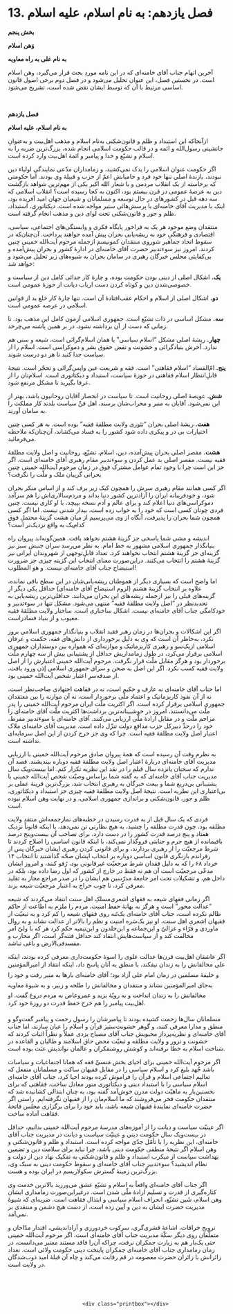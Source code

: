 # 13. فصل یازدهم: به نام اسلام، علیه اسلام

                            

**بخش پنجم**

**وَهن اسلام**

**به نام علی به راه معاویه**

آخرین اتهام جناب آقای خامنه‌ای که در این نامه موردِ بحث قرار می‌گیرد، وهن اسلام است. در نخستین فصل، این عنوان تحلیل می‌شود و در فصل دوم برخی اصول قانون اساسی مرتبط با آن که توسط ایشان نقض شده است، تشریح می‌شود.

 

**فصل یازدهم**

**به نام اسلام، علیه اسلام**

ازآنجاکه این استبداد و ظلم و قانون‌شکنی به‌نام اسلام و مذهب اهل‌بیت و به‌عنوانِ جانشینی رسول‌الله و ائمه و در قالب حکومت اسلامی انجام شده، بزرگ‌ترین ضربه را به اسلام و تشیّع و خدا و پیامبر و ائمۀ اهل‌بیت وارد کرده است.

اگر حکومت عنوان اسلامی را یدک نمی‌کشید، و زمامداران مدّعی نمایندگیِ اولیاء دین نبودند، بازندۀ اصلی تنها خود فرد و حامیانش اعمّ از حزب و قبیلۀ وی بودند. اما حکومتی که برخاسته از یک انقلاب مردمی و با شعار الله اکبر یکی از مهم‌ترین شواهد بازگشت دین به عرصۀ عمومی در قرن بیستم بود، اکنون به کجا رسیده است؟ انقلاب اسلامی که سه دهه قبل در کشورهای در حال توسعه و مسلمانان و شیعیان جهان امید آفریده بود، اینک با مدیریت آقای خامنه‌ای با پرسش‌هائی ستبر مواجه شده است. دیکتاتوری، استبداد، ظلم و جور و قانون‌شکنی تحت لوای دین و مذهب انجام گرفته است.

منتقدان وضع موجود هر یک به فراخور پایگاه فکری و وابستگی‌های اجتماعی، سیاسی، اقتصادی و فرهنگیِ خود به ریشه‌یابی بحران پیش آمده خواهند پرداخت. آن‌چنان‌که در سقوط اتحاد جماهیر شوروی منتقدان کمونیسم ازجمله مرحوم آیت‌الله خمینی چنین کردند. امروز نیز سوءتدبیر حضرت آقای خامنه‌ای در ادارۀ کشور و بحران پیش‌آمده و بی‌کفایتی مجلس خبرگان رهبری در سامان بحران به شیوه‌های زیر تحلیل می‌شود و خواهد شد:

**یک.** اشکال اصلی از دینی بودن حکومت بوده، و چارۀ کار جدائی کامل دین از سیاست و خصوصی‌شدن دین و کوتاه کردن دست ارباب دیانت از حوزۀ عمومی است.

**دو.** اشکال اصلی از اسلام و احکام عقب‌افتادۀ آن است. تنها چارۀ کار خلع ید از قوانین اسلامی در عرصه عمومی است.

**سه.** مشکل اساسی در ذات تشیّع است. جمهوری اسلامی آزمون کامل این مذهب بود. تا زمانی که دست از آن برداشته نشود، در بر همین پاشنه می‌چرخد.

**چهار.** ریشۀ اصلی مشکل “اسلام سیاسی” یا همان اسلام‌گرائی است، شیعه و سنی هم ندارد. آخرش بنیادگرائی و خشونت و نقض حقوق بشر و دموکراسی است. اسلام را از سیاست جدا کنید تا هر دو درست شوند.

**پنج.** امّ‌الفساد “اسلام فقاهتی” است. فقه و شریعت عین واپس‌گرائی و تحجّر است. نتیجۀ قابلِ‌انتظار اسلام فقاهتی در حوزۀ سیاست، استبداد و دیکتاتوری است. اسلام‌تان را از عرفا بگیرید تا مشکل مرتفع شود.

**شش.** عویصۀ اصلی روحانیت است. تا سیاست در انحصار آقایان روحانیون باشد، بهتر از این نمی‌شود. آقایان به منبر و محراب‌شان برسند، اهل فنِّ سیاست بلدند کار مملکت را به سامان آورند.

**هفت.** ریشۀ اصلی بحران “تئوری ولایت مطلقۀ فقیه” بوده است. به هر کسی چنین اختیارات بی در و پیکری داده شود کشور را به فساد می‌کشاند، آن‌چنان‌که ملاحظه می‌فرمائید.

**هشت.** مقصر اصلی بحران پیش‌آمده، دین، اسلام، تشیّع، روحانیت و اصل ولایت مطلقۀ فقیه نیست. مقصر اصلی بد عمل کردن و سوءتدبیر مقام رهبری آقای خامنه‌ای است. اگر جز این است چرا با وجود تمام عوامل مشترک فوق در زمان مرحوم آیت‌الله خمینی چنین بحرانی گریبان ملک و ملّت را نگرفت؟

اگر کسی همانند مقام رهبری سرش را همچون کبک زیر برف کند و از اساس منکر بحران شود، و خودفریبانه ایران را آزادترین کشور دنیا بداند و مردم‌سالاری‌اش را هم سرآمد دموکراسی‌های دنیا اعلام کند و برای عالم و آدم نسخه بپیچد، با او کاری نیست. چنین فردی چونان کسی است که خود را به خواب زده است، بیدار شدنی نیست. اما اگر کسی همچون شما بحران را پذیرفت، آنگاه از وی می‌پرسیم از میان هشت گزینۀ محتملِ فوق کدام‌یک به واقع نزدیک‌تر است؟

اندیشه و مشی شما پاسخی جز گزینۀ هشتم نخواهد یافت. همین‌گونه‌اند پیروان راه بنیانگذار جمهوری اسلامی مشهور به خط امام. به نظر می‌رسد سران جنبش سبز نیز گزینه‌ای جز گزینۀ هشتم انتخاب نخواهند کرد. تعداد قابلِ‌توجهی از شهروندان ایرانی نیز گزینۀ هشتم را انتخاب می‌کنند. دراین‌صورت معنای انتخاب این گزینه چیزی جز ضرورت استیضاح جناب آقای خامنه‌ای نیست. و هو المطلوب!

اما واضح است که بسیاری دیگر از هموطنان ریشه‌یابی‌شان در این سطح باقی نمانده، علاوه بر انتخاب گزینۀ هشتم (لزوم استیضاح آقای خامنه‌ای) حداقل یکی دیگر از گزینه‌های قبلی را نیز ازجمله ریشه‌های این بحران می‌دانند. حداقلی‌ترین ریشه‌یابی به تجدیدنظر در “اصل ولایت مطلقۀ فقیه” منتهی می‌شود. مشکل تنها در سوءتدبیر و خودکامگی جناب آقای خامنه‌ای نیست. اشکال ساختاری است. ساختار ولایت مطلقۀ فقیه معیوب و از بنیاد فسادزاست.

اگر این اشکالات و بحران‌ها در زمان رهبر فقید انقلاب و بنیانگذار جمهوری اسلامی بروز نکرد، به‌خاطر آن است که وی به دلیل برخورداری از دانش‌های فقه، حکمت و عرفان اسلامی ازیک‌سو و رهبری کاریزماتیک و موازنه‌ای که همواره بین دوستداران جمهوری اسلامی برقرار می‌کرد، در طول زمامداریش حداقل از پشتیبانی بیش از سه چهارم ملّت برخوردار بود و هرگز مقابل ملّت قرار نگرفت. مرحوم آیت‌الله خمینی اعتبارش را از اصل ولایت فقیه کسب نکرد. اگر این اصل به صحن و سرای جمهوری اسلامی إذن ورود یافت، از صدقه‌سرِ اعتبار شخص آیت‌الله خمینی بود.

اما جناب آقای خامنه‌ای نه عارف و حکیم است، نه در فقاهت اجتهادی صاحب‌نظر است، نه از آن نفوذ کاریزماتیک و اعتماد ملّی برخوردار است، نه آن موازنه را بین معتقدان جمهوری اسلامی برقرار کرده است. اگر اکثریت ملّت ایران مرحوم آیت‌الله خمینی را پدر ملّت می‌دانستند، امروز در خوشبینانه‌ترین برداشت‌ها اکثریت ملّت آقای خامنه‌ای را مزاحم ملّت و در مقابل ارادۀ ملّی ارزیابی می‌کنند. آقای خامنه‌ای با سوءتدبیر مفرط، خود را درحدِّ دبیرکل حزب مدافعِ دولت تنزّل داده است. مدیریت آقای خامنه‌ای ملاک اعتبار اصل ولایت مطلقۀ فقیه است. چرا که وی جز خرج کردن از این اصل سرمایه‌ای نداشته است.

به نظرم وقت آن رسیده است که همۀ پیروان صادق مرحوم آیت‌الله خمینی با ارزیابی مدیریت آقای خامنه‌ای دربارۀ اعتبار اصل ولایت مطلقۀ فقیه دوباره بیندیشند. قصد آن ندارم که سخنان پانزده سال قبلم را در نقد این نظریه تکرار کنم. اما بیست‌ویک سال مدیریت جناب آقای خامنه‌ای که به گفته شما براساس وصیّت شخص آیت‌الله خمینی با پشتیبانی بی‌دریغ شما و بیعت خبرگان به رهبری انتخاب شد، بزرگ‌ترین قرینۀ عملی بر بی‌اعتباری این نظریه است. نتیجۀ اصل ولایت مطلقۀ فقیه چیزی جز استبداد و دیکتاتوری، ظلم و جور، قانون‌شکنی و براندازی جمهوری اسلامی، و در نهایت وهن اسلام نبوده است.

فردی که یک سال قبل از به قدرت رسیدن در خطبه‌های نمازجمعه‌اش منتقد ولایت مطلقه بود، چون قدرت مطلقه را چشید، به هیچ نظارتی تن نمی‌دهد، با اینکه قانوناً نزدیک هفتاد و پنج درصد قدرت کشور را در دست دارد، برای تصاحب آن بیست‌وپنج درصد باقیمانده از هیچ جرم و جنایتی فروگذار نمی‌کند، با اینکه قانون اساسی را اصلاح کردند تا شرط مرجعیّت را از رهبری بردارند، و برای قانونی کردن رهبری ایشان خبرگان پس از رفراندم بازنگری قانون اساسی دوباره بر انتخاب ایشان صحّه گذاشتند تا انتخاب ۱۴ خرداد ۶۸ را که به دلیل فقدان شرط مرجعیّت غیرقانونی بود، رُفو کنند، و امروز ایشان مدعّی مرجعیّت است آن هم نه فقط در خارج از کشور که اول رضا داده بود، بلکه در داخل هم، و تشکیلات تحت امر جامعۀ مدرّسین هم ایشان را در صدر مراجع مجاز به تقلید معرفی کرد، تا چوب حراج به اعتبار مرجعیّت شیعه بزند.

اگر زمانی فقهای شیعه به فقهای اشعری‌مسلکِ اهل سنت انتقاد می‌کردند که شیعه “عدالت محور” است و هرگز به بهانۀ حفظ امنیت، مردم را ملزم به اطاعت از حاکم ظالم نکرده است، جناب آقای خامنه‌ای یک‌تَنه روی فقهای شیعه را کم کرد و به تبعیّت از فقیهان اشعریِ اهل سنت، او نیز یک‌سَره امنیت و نظم را بالاتر از عدالت نشاند و به روال ماوردی و فرّاء و غزالیّ و ابن‌جماعه و ابن‌خلدون و ابن‌تیمیه حکم کرد هر که با ولیّ امر مخالفت کند و از سیاست‌هایش انتقاد کند حداقل فتنه‌گر است، اگر محارب و مفسدفی‌الارض و باغی نباشد.

اگر عاشقان اهل‌بیت قرن‌ها عدالت علوی را اسوۀ حکومت‌داری معرفی کرده بودند، اینکه علی مخالفانش را به زندان نیفکند، با منطق به آنان پاسخ داد، اینکه انتقاد از امیرالمؤمنین و خلیفۀ مسلمین در زمان امام علی آزاد بود؛ آقای خامنه‌ای بارها به منبر رفت و خود را به‌جای امیرالمؤمنین نشاند و منتقدان و مخالفانش را طلحه و زبیر، و به شیوۀ معاویه مخالفانش را به زندان انداخت و به رویّۀ یزید و عمروعاص به مردم دروغ گفت. او اهل‌بیت پیامبر را هم خرج حفظ قدرت دو روزۀ خود کرد.

مسلمانان سال‌ها زحمت کشیده بودند تا پیامبرشان را رسول رحمت و پیامبر گفت‌وگو و منطق و مدارا معرفی کنند، و گوهر خشونت‌ستیز قرآن و اسلام را عیان سازند، اما جناب آقای خامنه‌ای و نظریه‌پرداز محبوبش جناب آقای مصباح یزدی عملاً و نظراً اثبات کردند که خشونت و ترور و ولایت مطلقه و تبعیّت محض حاق اسلامند و طالبان و القاعده در شناخت اسلام به خطا نرفته‌اند و کوشش روشنفکران و عالمان نواندیش عبَث بوده است.

اگر مرحوم آیت‌الله خمینی برای احیای بخش مَنسیِّ فقه که همانا اجتماعیات و سیاسات باشد جُهد بلیغ کرد و اسلام سیاسی را در مقابل فقیهان ساکت و مسلمانان منفعل که تعالیم اجتماعی اسلام و قرآن را فراموش کرده بودند احیا کرد، جناب آقای خامنه‌ای اسلام سیاسی را با استبداد دینی و دیکتاتوری منور معادل ساخت. فقاهتی که برای نخستین‌بار به ماهیّت دولت مدرن خوش‌آمد گفته بود، به چنان ابتذالی کشانیده شد که منتقدان حکومت فخر می‌فروشند که ما اسلام‌مان را از فقیهان نگرفته‌ایم. راستی اگر حضرت خامنه‌ای نمایندۀ فقیهان شیعه باشد، باید خود را برای برگزاری مجلس فاتحۀ فقاهت آماده ساخت.

اگر عینیّت سیاست و دیانت را از آموزه‌های مدرسۀ مرحوم آیت‌الله خمینی بدانیم، حداقل در بیست‌ویک سال حکومت دینی و عینیّت سیاست و دیانت در مدیریت جناب آقای خامنه‌ای، این نظریه را با تأمّل جدّی مواجه کرده است. استبداد و ظلم و قانون‌شکنی و وهن اسلام اگر نتیجۀ منطقی حکومت دینی باشد، چرا نباید برای سلامت دین و تضمین بهداشت سیاست از میکرب استبداد و ظلم و قانون‌شکنی به تفکیک نهاد دین از دولت و نظام اندیشید؟ سوءتدبیر جناب آقای خامنه‌ای و سقوط حکومت دینی به سبک وی، بزرگ‌ترین زمینۀ گسترش سکولاریسم در ایران بوده و هست.

اگر جناب آقای خامنه‌ای واقعاً به اسلام و تشیّع عشق می‌ورزید بالاترین خدمت وی کناره‌گیری از قدرت و تسلیم ارادۀ ملّی شدن است. درغیراین‌صورت زمامداری ایشان وهن اسلام، شَین تشیّع، انحراف اسلام سیاسی و ابتذال فقاهت است. ضربه‌ای که شیوۀ مدیریت حضرت ایشان به دین و آیین زده است، از دست هیچ دشمن و منتقدی بر نمی‌آمد.

ترویج خرافات، اشاعۀ قشری‌گری، سرکوب خردورزی و آزاداندیشی، اقتدار مدّاحان و متملّقان روی دیگر سکّۀ مدیریت جناب آقای خامنه‌ای است. اگر مرحوم آیت‌الله خمینی حتی یک‌بار هم به زیارت جمکران نرفت، چراکه آن‌را فاقد مستند معتبر می‌دانست، در زمان زمامداری جناب آقای خامنه‌ای جمکران پایتخت دینی حکومت ولائی است. تعداد زائرانش با زائران حضرت معصومه در قم رقابت می‌کند و چاه آن قبلۀ امید ذوب‌شدگان در ولایت است.

 

 

                            <div class="printbox"></div>

                        